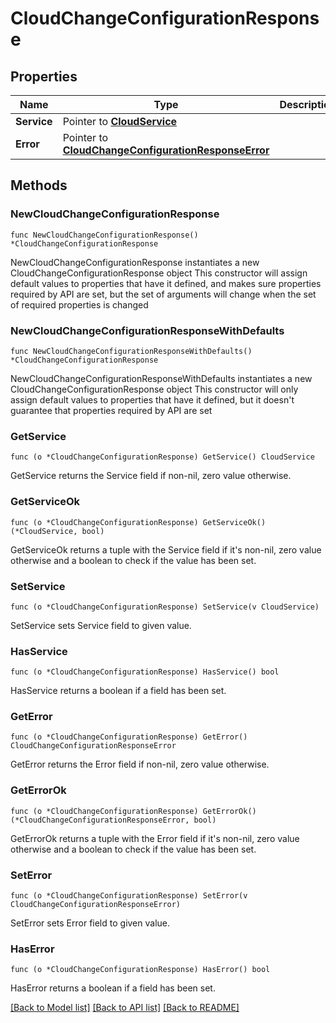 # CloudChangeConfigurationResponse

## Properties

Name | Type | Description | Notes
------------ | ------------- | ------------- | -------------
**Service** | Pointer to [**CloudService**](CloudService.md) |  | [optional] 
**Error** | Pointer to [**CloudChangeConfigurationResponseError**](CloudChangeConfigurationResponseError.md) |  | [optional] 

## Methods

### NewCloudChangeConfigurationResponse

`func NewCloudChangeConfigurationResponse() *CloudChangeConfigurationResponse`

NewCloudChangeConfigurationResponse instantiates a new CloudChangeConfigurationResponse object
This constructor will assign default values to properties that have it defined,
and makes sure properties required by API are set, but the set of arguments
will change when the set of required properties is changed

### NewCloudChangeConfigurationResponseWithDefaults

`func NewCloudChangeConfigurationResponseWithDefaults() *CloudChangeConfigurationResponse`

NewCloudChangeConfigurationResponseWithDefaults instantiates a new CloudChangeConfigurationResponse object
This constructor will only assign default values to properties that have it defined,
but it doesn't guarantee that properties required by API are set

### GetService

`func (o *CloudChangeConfigurationResponse) GetService() CloudService`

GetService returns the Service field if non-nil, zero value otherwise.

### GetServiceOk

`func (o *CloudChangeConfigurationResponse) GetServiceOk() (*CloudService, bool)`

GetServiceOk returns a tuple with the Service field if it's non-nil, zero value otherwise
and a boolean to check if the value has been set.

### SetService

`func (o *CloudChangeConfigurationResponse) SetService(v CloudService)`

SetService sets Service field to given value.

### HasService

`func (o *CloudChangeConfigurationResponse) HasService() bool`

HasService returns a boolean if a field has been set.

### GetError

`func (o *CloudChangeConfigurationResponse) GetError() CloudChangeConfigurationResponseError`

GetError returns the Error field if non-nil, zero value otherwise.

### GetErrorOk

`func (o *CloudChangeConfigurationResponse) GetErrorOk() (*CloudChangeConfigurationResponseError, bool)`

GetErrorOk returns a tuple with the Error field if it's non-nil, zero value otherwise
and a boolean to check if the value has been set.

### SetError

`func (o *CloudChangeConfigurationResponse) SetError(v CloudChangeConfigurationResponseError)`

SetError sets Error field to given value.

### HasError

`func (o *CloudChangeConfigurationResponse) HasError() bool`

HasError returns a boolean if a field has been set.


[[Back to Model list]](../README.md#documentation-for-models) [[Back to API list]](../README.md#documentation-for-api-endpoints) [[Back to README]](../README.md)


